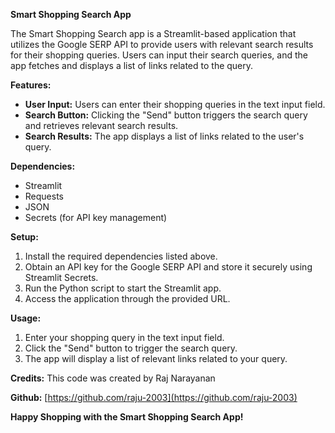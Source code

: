**Smart Shopping Search App**

The Smart Shopping Search app is a Streamlit-based application that utilizes the Google SERP API to provide users with relevant search results for their shopping queries. Users can input their search queries, and the app fetches and displays a list of links related to the query.

**Features:**
- **User Input:** Users can enter their shopping queries in the text input field.
- **Search Button:** Clicking the "Send" button triggers the search query and retrieves relevant search results.
- **Search Results:** The app displays a list of links related to the user's query.

**Dependencies:**
- Streamlit
- Requests
- JSON
- Secrets (for API key management)

**Setup:**
1. Install the required dependencies listed above.
2. Obtain an API key for the Google SERP API and store it securely using Streamlit Secrets.
3. Run the Python script to start the Streamlit app.
4. Access the application through the provided URL.

**Usage:**
1. Enter your shopping query in the text input field.
2. Click the "Send" button to trigger the search query.
3. The app will display a list of relevant links related to your query.

**Credits:**
This code was created by Raj Narayanan

**Github:**
[https://github.com/raju-2003](https://github.com/raju-2003)

**Happy Shopping with the Smart Shopping Search App!**
